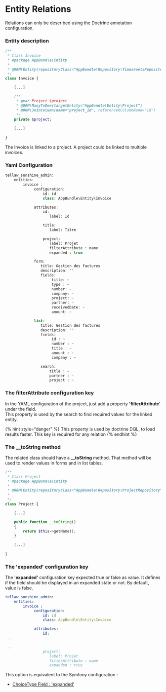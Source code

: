 # Entity Relations

Relations can only be described using the Doctrine annotation configuration.

### Entity description

```php
/**
 * Class Invoice
 * @package AppBundle\Entity
 *
 * @ORM\Entity(repositoryClass="AppBundle\Repository\TimesheetsRepository")
 */
class Invoice {

    [...]

    /**
     * @var Project $project
     * @ORM\ManyToOne(targetEntity="AppBundle\Entity\Project")
     * @ORM\JoinColumn(name="project_id", referencedColumnName="id")
     */
    private $project;
    
    [...]
    
}
```

The Invoice is linked to a project. A project could be linked to multiple invoices.

### Yaml Configuration

```php
tellaw_sunshine_admin:
    entities:
        invoice :
             configuration:
                 id: id
                 class: AppBundle\Entity\Invoice

             attributes:
                 id:
                    label: Id

                 title:
                    label: Titre

                 project:
                    label: Projet
                    filterAttribute : name
                    expanded : true

             form:
                title: Gestion des factures
                description: ""
                fields:
                     title: ~
                     type : ~
                     number: ~
                     company: ~
                     project: ~
                     partner: ~
                     receivedDate: ~
                     amount: ~

             list:
                title: Gestion des factures
                description: ""
                fields:
                     id : ~
                     number : ~
                     title : ~
                     amount : ~
                     company : ~

                search:
                    title : ~
                    partner : ~
                    project : ~
```

### The filterAttribute configuration key

In the YAML configuration of the project,  just add a property **'filterAttribute'** under the field.   
This property is used by the search to find required values for the linked entity.

{% hint style="danger" %}
This property is used by doctrine DQL, to load results faster. This key is required for any relation
{% endhint %}

### The \_\_toString method

The related class should have a **\_\_toString** method. That method will be used to render values in forms and in list tables.

```php
/**
 * Class Project
 * @package AppBundle\Entity
 *
 * @ORM\Entity(repositoryClass="AppBundle\Repository\ProjectRepository")
 *
 */
class Project {

    [...]

    public function __toString()
    {
        return $this->getName();
    }
 
    [...]
    
}
```

### The 'expanded' configuration key

The '**expanded'** configuration key expected true or false as value. It defines if the field should be displayed in an expanded state or not. By default, value is false.

```yaml
tellaw_sunshine_admin:
    entities:
        invoice :
             configuration:
                 id: id
                 class: AppBundle\Entity\Invoice

             attributes:
                 id:
...

...
                 project:
                    label: Projet
                    filterAttribute : name
                    expanded : true
```

This option is equivalent to the Symfony configuration :

* [ChoiceType Field : 'expanded'](https://symfony.com/doc/current/reference/forms/types/choice.html#expanded)

